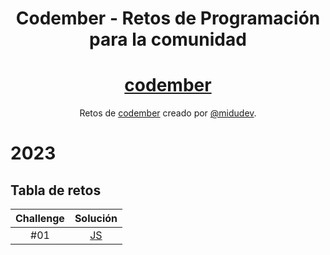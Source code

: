 <div align="center">

# Codember - Retos de Programación para la comunidad

# [codember](https://codember.dev)

Retos de [codember](https://codember.dev/) creado por [@midudev](https://github.com/midudev/).

</div>

# 2023

## Tabla de retos

| Challenge |            Solución            |
| :-------: | :----------------------------: |
|    #01    | [JS](2023/ejercicio1/index.js) |
